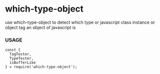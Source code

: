 # which-type-object
use which-type-object to detect which type or javascript class instance or object tag an object of javascript is


### USAGE

```
const { 
  TagTester,
  TypeTester,
  isBufferLike 
} = require('which-type-object');

```
